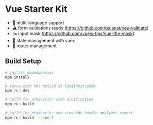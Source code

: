 # Vue Starter Kit

- :speech_balloon: multi-language support 
- :warning: form validations ready (https://github.com/baianat/vee-validate)
- :scissors: input mask (https://github.com/vuejs-tips/vue-the-mask)
- :truck: state management with vuex
- :link: router management

## Build Setup

``` bash
# install dependencies
npm install

# serve with hot reload at localhost:8080
npm run dev

# build for production with minification
npm run build

# build for production and view the bundle analyzer report
npm run build --report
```
